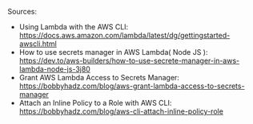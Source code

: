 



Sources:

- Using Lambda with the AWS CLI: https://docs.aws.amazon.com/lambda/latest/dg/gettingstarted-awscli.html
- How to use secrets manager in AWS Lambda( Node JS ): https://dev.to/aws-builders/how-to-use-secrete-manager-in-aws-lambda-node-js-3j80
- Grant AWS Lambda Access to Secrets Manager: https://bobbyhadz.com/blog/aws-grant-lambda-access-to-secrets-manager
- Attach an Inline Policy to a Role with AWS CLI: https://bobbyhadz.com/blog/aws-cli-attach-inline-policy-role